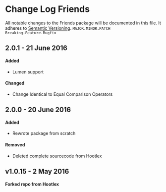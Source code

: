 # Change Log Friends
All notable changes to the Friends package will be documented in this file.
It adheres to [Semantic Versioning](http://semver.org/).
`MAJOR.MINOR.PATCH`
`Breaking.Feature.Bugfix`

## 2.0.1 - 21 June 2016
#### Added
- Lumen support

#### Changed
- Change Identical to Equal Comparison Operators 

## 2.0.0 - 20 June 2016

#### Added
- Rewrote package from scratch

#### Removed
- Deleted complete sourcecode from Hootlex 

## v1.0.15 - 2 May 2016
#### Forked repo from Hootlex
